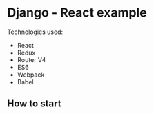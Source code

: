 # Django - React example

Technologies used:

- React
- Redux
- Router V4
- ES6
- Webpack
- Babel

## How to start
